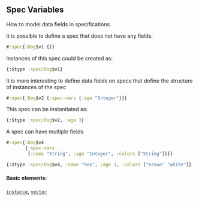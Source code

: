## Spec Variables

How to model data fields in specifications.

It is possible to define a spec that does not have any fields.

```clojure
#:spec{:Dog$v1 {}}
```

Instances of this spec could be created as:

```clojure
{:$type :spec/Dog$v1}
```

It is more interesting to define data fields on specs that define the structure of instances of the spec

```clojure
#:spec{:Dog$v2 {:spec-vars {:age "Integer"}}}
```

This spec can be instantiated as:

```clojure
{:$type :spec/Dog$v2, :age 3}
```

A spec can have multiple fields

```clojure
#:spec{:Dog$v4
       {:spec-vars
        {:name "String", :age "Integer", :colors ["String"]}}}
```

```clojure
{:$type :spec/Dog$v4, :name "Rex", :age 3, :colors ["brown" "white"]}
```

#### Basic elements:

[`instance`](halite-basic-syntax-reference.md#instance), [`vector`](halite-basic-syntax-reference.md#vector)

